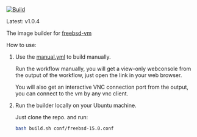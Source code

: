 

[![Build](https://github.com/vmactions/freebsd-builder/actions/workflows/build.yml/badge.svg)](https://github.com/vmactions/freebsd-builder/actions/workflows/build.yml)

Latest: v1.0.4


The image builder for [freebsd-vm](https://github.com/vmactions/freebsd-vm)


How to use:

1. Use the [manual.yml](.github/workflows/manual.yml) to build manually.
   
    Run the workflow manually, you will get a view-only webconsole from the output of the workflow, just open the link in your web browser.
   
    You will also get an interactive VNC connection port from the output, you can connect to the vm by any vnc client.

2. Run the builder locally on your Ubuntu machine.

    Just clone the repo. and run:
    ```bash
    bash build.sh conf/freebsd-15.0.conf
    ```
   
